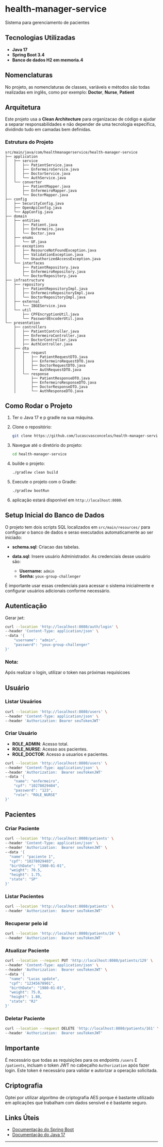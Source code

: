 # health-manager-service
Sistema para gerenciamento de pacientes 

## Tecnologias Utilizadas
- **Java 17** 
- **Spring Boot 3.4**
- **Banco de dados H2 em memoria.4**

## Nomenclaturas
No projeto, as nomenclaturas de classes, variáveis e métodos são todas realizadas em inglês, 
como por exemplo: **Doctor**, **Nurse**, **Patient**

## Arquitetura
Este projeto usa a **Clean Architecture** para organizacao de código e ajudar a separar responsabilidades 
e não depender de uma tecnologia específica, dividindo tudo em camadas bem definidas.

### Estrutura do Projeto
```plaintext
src/main/java/com/healthmanagerservice/health-manager-service
├── application
│   ├── service
│   │   ├── PatientService.java
│   │   ├── EnfermeiroService.java
│   │   ├── DoctorService.java
│   │   └── AuthService.java
│   └── converter
│       ├── PatientMapper.java
│       ├── EnfermeiroMapper.java
│       └── DoctorMapper.java
├── config
│   ├── SecurityConfig.java
│   ├── OpenApiConfig.java
│   └── AppConfig.java
├── domain
│   ├── entities
│   │   ├── Patient.java
│   │   ├── Enfermeiro.java
│   │   └── Doctor.java
│   ├── enums
│   │   └── UF.java
│   ├── exceptions
│   │   ├── ResourceNotFoundException.java
│   │   ├── ValidationException.java
│   │   └── UnauthorizedAccessException.java
│   └── interfaces
│       ├── PatientRepository.java
│       ├── EnfermeiroRepository.java
│       └── DoctorRepository.java
├── infrastructure
│   ├── repository
│   │   ├── PatientRepositoryImpl.java
│   │   ├── EnfermeiroRepositoryImpl.java
│   │   └── DoctorRepositoryImpl.java
│   ├── external
│   │   └── IBGEService.java
│   └── util
│       ├── CPFEncryptionUtil.java
│       └── PasswordEncoderUtil.java
└── presentation 
    ├── controllers
    │   ├── PatientController.java
    │   ├── EnfermeiroController.java
    │   ├── DoctorController.java
    │   ├── AuthController.java
    ├── dto
    │   ├── request
    │   │   ├── PatientRequestDTO.java
    │   │   ├── EnfermeiroRequestDTO.java
    │   │   ├── DoctorRequestDTO.java
    │   │   └── AuthRequestDTO.java
    │   └── response
    │       ├── PatientResponseDTO.java
    │       ├── EnfermeiroResponseDTO.java
    │       ├── DoctorResponseDTO.java
    │       └── AuthResponseDTO.java
```

## Como Rodar o Projeto
1. Ter o Java 17 e p gradle na sua máquina.
2. Clone o repositório:

   ```bash
   git clone https://github.com/lucascvasconcelos/health-manager-service.git
   ```

3. Navegue até o diretório do projeto:

   ```bash
   cd health-manager-service
   ```

4. builde o projeto:

   ```bash
   ./gradlew clean build
   ```

5. Execute o projeto com o Gradle:

   ```bash
   ./gradlew bootRun
   ```

6. aplicação estará disponível em `http://localhost:8080`.

## Setup Inicial do Banco de Dados
O projeto tem dois scripts SQL localizados em `src/main/resources/` para configurar o banco de dados e serao executados automaticamente ao ser iniciado:

- **schema.sql**: Criacao das tabelas.

- **data.sql**: Insere usuário Administrador.
As credenciais desse usuário são:
     - **Username:** `admin`
     - **Senha:** `youx-group-challenger`

É importante usar essas credenciais para acessar o sistema inicialmente e configurar usuários adicionais conforme necessário.

## Autenticação
Gerar jwt:
```bash
curl --location 'http://localhost:8080/auth/login' \
--header 'Content-Type: application/json' \
--data '{
    "username": "admin",
    "password": "youx-group-challenger"
}'
```

### Nota:
Após realizar o login, utilizar o token nas próximas requisicoes

## Usuário

### Listar Usuários

```bash
curl --location 'http://localhost:8080/users' \
--header 'Content-Type: application/json' \
--header 'Authorization: Bearer seuTokenJWT'
```

### Criar Usuário

- **ROLE_ADMIN**: Acesso total.
- **ROLE_NURSE**: Acesso aos pacientes.
- **ROLE_DOCTOR**: Acesso a usuarios e pacientes.

```bash
curl --location 'http://localhost:8080/users' \
--header 'Content-Type: application/json' \
--header 'Authorization:  Bearer seuTokenJWT'
--data '{
    "name": "enfermeiro",
    "cpf": "10278029404",
    "password": "123",
    "role": "ROLE_NURSE"
}'
```

## Pacientes

### Criar Paciente
```bash
curl --location 'http://localhost:8080/patients' \
--header 'Content-Type: application/json' \
--header 'Authorization:  Bearer seuTokenJWT' \
--data '{
  "name": "paciente 1",
  "cpf": "10278029403",
  "birthDate": "1980-01-01",
  "weight": 70.5,
  "height": 1.75,
  "state": "SP"
}'
```

### Listar Pacientes
```bash
curl --location 'http://localhost:8080/patients' \
--header 'Authorization:  Bearer seuTokenJWT'
```

### Recuperar pelo id
```bash
curl --location 'http://localhost:8080/patients/24' \
--header 'Authorization:  Bearer seuTokenJWT'
```

### Atualizar Paciente
```bash
curl --location --request PUT 'http://localhost:8080/patients/129' \
--header 'Content-Type: application/json' \
--header 'Authorization:  Bearer seuTokenJWT' \
--data '{
  "name": "Lucas update",
  "cpf": "12345678901",
  "birthDate": "1980-01-01",
  "weight": 75.0,
  "height": 1.80,
  "state": "RJ"
}'
```

### Deletar Paciente

```bash
curl --location --request DELETE 'http://localhost:8080/patients/161' \
--header 'Authorization:  Bearer seuTokenJWT'
```

## Importante
É necessário que todas as requisições para os endpoints `/users` E `/patients`,  incluam o token JWT no cabeçalho `Authorization` após fazer login. Este token é necessário para validar e autorizar a operação solicitada.

## Criptografia
Optei por utilizar algoritmo de criptografia AES  porque é bastante utilizado  em aplicações que  trabalham com  dados sensível e é bastante seguro.

## Links Úteis

- [Documentação do Spring Boot](https://docs.spring.io/spring-boot/docs/current/reference/html/)
- [Documentação do Java 17](https://docs.oracle.com/en/java/javase/17/)
---

